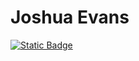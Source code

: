 # Joshua Evans
[![Static Badge](https://img.shields.io/badge/Linked-In-blue?style=flat&labelColor=white&color=%230A66C2)](https://www.linkedin.com/in/joshgevans)
<!--
**joshua-Evans-1/joshua-Evans-1** is a ✨ _special_ ✨ repository because its `README.md` (this file) appears on your GitHub profile.

Here are some ideas to get you started:

- 🔭 I’m currently working on ...
- 🌱 I’m currently learning ...
- 👯 I’m looking to collaborate on ...
- 🤔 I’m looking for help with ...
- 💬 Ask me about ...
- 📫 How to reach me: ...
- 😄 Pronouns: ...
- ⚡ Fun fact: ...
-->

